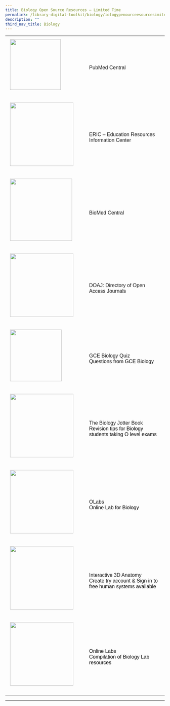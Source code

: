 ```yaml
---
title: Biology Open Source Resources – Limited Time
permalink: /library-digital-toolkit/biology/iologypenourceesourcesimitedime/
description: ""
third_nav_title: Biology
---
```

<table style="box-sizing: border-box; border-collapse: collapse; min-width: 500px; margin-top: 0px; color: rgb(0, 0, 0); font-family: Arial, sans-serif; font-size: 16px; font-style: normal; font-variant-ligatures: normal; font-variant-caps: normal; font-weight: 400; letter-spacing: normal; orphans: 2; text-align: start; text-transform: none; white-space: normal; widows: 2; word-spacing: 0px; -webkit-text-stroke-width: 0px; text-decoration-thickness: initial; text-decoration-style: initial; text-decoration-color: initial;"><tbody style="box-sizing: border-box; margin-top: 0px;"><tr style="box-sizing: border-box; margin-top: 0px;"><td style="box-sizing: border-box; border-collapse: collapse; padding: 10px 15px; line-height: 18px; margin-top: 0px;"><a href="https://www.ncbi.nlm.nih.gov/pmc/" target="_blank" rel="noopener noreferrer" style="box-sizing: border-box; background-color: transparent; font-size: 1em; font-family: Arial, sans-serif !important; outline-width: 0px; text-decoration: underline; margin-top: 0px;"><img loading="lazy" class="alignnone wp-image-19037 size-full" src="https://www.acsindep.moe.edu.sg/wp-content/uploads/2021/12/NCBI.png" alt="" width="160" height="76" style="box-sizing: border-box; border-style: none; max-width: 100%; height: auto; margin: 0px 20px 20px 0px;"></a></td><td style="box-sizing: border-box; border-collapse: collapse; padding: 10px 15px; line-height: 18px;"><a href="https://www.ncbi.nlm.nih.gov/pmc/" target="_blank" rel="noopener noreferrer" style="box-sizing: border-box; background-color: transparent; font-size: 1em; font-family: Arial, sans-serif !important; text-decoration: none; margin-top: 0px;">PubMed Central</a></td></tr><tr style="box-sizing: border-box;"><td style="box-sizing: border-box; border-collapse: collapse; padding: 10px 15px; line-height: 18px; margin-top: 0px;"><a href="https://eric.ed.gov/" style="box-sizing: border-box; background-color: transparent; font-size: 1em; font-family: Arial, sans-serif !important; text-decoration: none; margin-top: 0px;"><img loading="lazy" class="alignnone wp-image-19036" src="https://www.acsindep.moe.edu.sg/wp-content/uploads/2021/12/ERIC-300x125.png" alt="" width="200" height="83" srcset="/wp-content/uploads/2021/12/ERIC-300x125.png 300w, /wp-content/uploads/2021/12/ERIC.png 319w" sizes="(max-width: 200px) 100vw, 200px" style="box-sizing: border-box; border-style: none; max-width: 100%; height: auto; margin: 0px 20px 20px 0px;"></a></td><td style="box-sizing: border-box; border-collapse: collapse; padding: 10px 15px; line-height: 18px;"><a href="https://eric.ed.gov/" target="_blank" rel="noopener noreferrer" style="box-sizing: border-box; background-color: transparent; font-size: 1em; font-family: Arial, sans-serif !important; text-decoration: none; margin-top: 0px;">ERIC – Education Resources Information Center</a></td></tr><tr style="box-sizing: border-box;"><td style="box-sizing: border-box; border-collapse: collapse; padding: 10px 15px; line-height: 18px; margin-top: 0px;"><a href="https://www.biomedcentral.com/" style="box-sizing: border-box; background-color: transparent; font-size: 1em; font-family: Arial, sans-serif !important; text-decoration: none; margin-top: 0px;"><img loading="lazy" class="alignnone wp-image-19034 size-full" src="https://www.acsindep.moe.edu.sg/wp-content/uploads/2021/12/BMC.png" alt="" width="196" height="98" style="box-sizing: border-box; border-style: none; max-width: 100%; height: auto; margin: 0px 20px 20px 0px;"></a></td><td style="box-sizing: border-box; border-collapse: collapse; padding: 10px 15px; line-height: 18px;"><a href="https://www.biomedcentral.com/" target="_blank" rel="noopener noreferrer" style="box-sizing: border-box; background-color: transparent; font-size: 1em; font-family: Arial, sans-serif !important; text-decoration: none; margin-top: 0px;">BioMed Central</a></td></tr><tr style="box-sizing: border-box;"><td style="box-sizing: border-box; border-collapse: collapse; padding: 10px 15px; line-height: 18px; margin-top: 0px;"><a href="https://doaj.org/" style="box-sizing: border-box; background-color: transparent; font-size: 1em; font-family: Arial, sans-serif !important; text-decoration: none; margin-top: 0px;"><img loading="lazy" class="alignnone wp-image-19035" src="https://www.acsindep.moe.edu.sg/wp-content/uploads/2021/12/DOAJ.png" alt="" width="200" height="92" style="box-sizing: border-box; border-style: none; max-width: 100%; height: auto; margin: 0px 20px 20px 0px;"></a></td><td style="box-sizing: border-box; border-collapse: collapse; padding: 10px 15px; line-height: 18px;"><a href="https://doaj.org/" target="_blank" rel="noopener noreferrer" style="box-sizing: border-box; background-color: transparent; font-size: 1em; font-family: Arial, sans-serif !important; text-decoration: none; margin-top: 0px;">DOAJ: Directory of Open Access Journals</a></td></tr><tr style="box-sizing: border-box;"><td style="box-sizing: border-box; border-collapse: collapse; padding: 10px 15px; line-height: 18px; margin-top: 0px;"><a href="https://gcequiz.com/quiz/gcse-biology-quiz" style="box-sizing: border-box; background-color: transparent; font-size: 1em; font-family: Arial, sans-serif !important; text-decoration: none; margin-top: 0px;"><img loading="lazy" class="alignnone wp-image-20358 size-full" src="https://www.acsindep.moe.edu.sg/wp-content/uploads/2022/02/GCE-Quiz.jpg" alt="" width="163" height="154" style="box-sizing: border-box; border-style: none; max-width: 100%; height: auto; margin: 0px 20px 20px 0px;"></a></td><td style="box-sizing: border-box; border-collapse: collapse; padding: 10px 15px; line-height: 18px;"><a href="https://gcequiz.com/quiz/gcse-biology-quiz" style="box-sizing: border-box; background-color: transparent; font-size: 1em; font-family: Arial, sans-serif !important; text-decoration: none; margin-top: 0px;"><span style="box-sizing: border-box; margin-top: 0px; font-weight: 400;">GCE Biology Quiz</span><span style="box-sizing: border-box; font-weight: 400;"><br style="box-sizing: border-box; margin-top: 0px;"></span></a><span style="box-sizing: border-box; font-weight: 400;">Questions from GCE Biology</span></td></tr><tr style="box-sizing: border-box;"><td style="box-sizing: border-box; border-collapse: collapse; padding: 10px 15px; line-height: 18px; margin-top: 0px;"><a href="https://www.thebiologyjotterbook.com/" style="box-sizing: border-box; background-color: transparent; font-size: 1em; font-family: Arial, sans-serif !important; text-decoration: none; margin-top: 0px;"><img loading="lazy" class="alignnone wp-image-20357" src="https://www.acsindep.moe.edu.sg/wp-content/uploads/2022/02/Jotter-Book.jpg" alt="" width="200" height="120" srcset="/wp-content/uploads/2022/02/Jotter-Book.jpg 306w, /wp-content/uploads/2022/02/Jotter-Book-300x179.jpg 300w" sizes="(max-width: 200px) 100vw, 200px" style="box-sizing: border-box; border-style: none; max-width: 100%; height: auto; margin: 0px 20px 20px 0px;"></a></td><td style="box-sizing: border-box; border-collapse: collapse; padding: 10px 15px; line-height: 18px;"><a href="https://www.thebiologyjotterbook.com/" style="box-sizing: border-box; background-color: transparent; font-size: 1em; font-family: Arial, sans-serif !important; text-decoration: none; margin-top: 0px;"><span style="box-sizing: border-box; margin-top: 0px; font-weight: 400;">The Biology Jotter Book</span><span style="box-sizing: border-box; font-weight: 400;"><br style="box-sizing: border-box; margin-top: 0px;"></span></a><span style="box-sizing: border-box; font-weight: 400;">Revision tips for Biology students taking O level exams</span></td></tr><tr style="box-sizing: border-box;"><td style="box-sizing: border-box; border-collapse: collapse; padding: 10px 15px; line-height: 18px; margin-top: 0px;"><a href="http://www.olabs.edu.in/?pg=topMenu&amp;id=53" style="box-sizing: border-box; background-color: transparent; font-size: 1em; font-family: Arial, sans-serif !important; text-decoration: none; margin-top: 0px;"><img loading="lazy" class="alignnone wp-image-20356" src="https://www.acsindep.moe.edu.sg/wp-content/uploads/2022/02/OLabs.jpg" alt="" width="200" height="99" srcset="/wp-content/uploads/2022/02/OLabs.jpg 425w, /wp-content/uploads/2022/02/OLabs-300x148.jpg 300w" sizes="(max-width: 200px) 100vw, 200px" style="box-sizing: border-box; border-style: none; max-width: 100%; height: auto; margin: 0px 20px 20px 0px;"></a></td><td style="box-sizing: border-box; border-collapse: collapse; padding: 10px 15px; line-height: 18px;"><a href="http://www.olabs.edu.in/?pg=topMenu&amp;id=53" style="box-sizing: border-box; background-color: transparent; font-size: 1em; font-family: Arial, sans-serif !important; text-decoration: none; margin-top: 0px;"><span style="box-sizing: border-box; margin-top: 0px; font-weight: 400;">OLabs</span><span style="box-sizing: border-box; font-weight: 400;"><br style="box-sizing: border-box; margin-top: 0px;"></span></a><span style="box-sizing: border-box; font-weight: 400;">Online Lab for Biology</span></td></tr><tr style="box-sizing: border-box;"><td style="box-sizing: border-box; border-collapse: collapse; padding: 10px 15px; line-height: 18px; margin-top: 0px;"><a href="https://www.biodigital.com/" style="box-sizing: border-box; background-color: transparent; font-size: 1em; font-family: Arial, sans-serif !important; text-decoration: none; margin-top: 0px;"><img loading="lazy" class="alignnone wp-image-20355" src="https://www.acsindep.moe.edu.sg/wp-content/uploads/2022/02/Biodigital.jpg" alt="" width="200" height="49" srcset="/wp-content/uploads/2022/02/Biodigital.jpg 412w, /wp-content/uploads/2022/02/Biodigital-300x74.jpg 300w" sizes="(max-width: 200px) 100vw, 200px" style="box-sizing: border-box; border-style: none; max-width: 100%; height: auto; margin: 0px 20px 20px 0px;"></a></td><td style="box-sizing: border-box; border-collapse: collapse; padding: 10px 15px; line-height: 18px;"><a href="https://www.biodigital.com/" style="box-sizing: border-box; background-color: transparent; font-size: 1em; font-family: Arial, sans-serif !important; text-decoration: none; margin-top: 0px;"><span style="box-sizing: border-box; margin-top: 0px; font-weight: 400;">Interactive 3D Anatomy</span><span style="box-sizing: border-box; font-weight: 400;"><br style="box-sizing: border-box; margin-top: 0px;"></span></a><span style="box-sizing: border-box; font-weight: 400;">Create try account &amp; Sign in to free human systems available</span></td></tr><tr style="box-sizing: border-box;"><td style="box-sizing: border-box; border-collapse: collapse; padding: 10px 15px; line-height: 18px; margin-top: 0px;"><a href="https://onlinelabs.in/biology" style="box-sizing: border-box; background-color: transparent; font-size: 1em; font-family: Arial, sans-serif !important; text-decoration: none; margin-top: 0px;"><img loading="lazy" class="alignnone wp-image-20354" src="https://www.acsindep.moe.edu.sg/wp-content/uploads/2022/02/Online-Labs.jpg" alt="" width="200" height="81" srcset="/wp-content/uploads/2022/02/Online-Labs.jpg 429w, /wp-content/uploads/2022/02/Online-Labs-300x121.jpg 300w" sizes="(max-width: 200px) 100vw, 200px" style="box-sizing: border-box; border-style: none; max-width: 100%; height: auto; margin: 0px 20px 20px 0px;"></a></td><td style="box-sizing: border-box; border-collapse: collapse; padding: 10px 15px; line-height: 18px;"><a href="https://onlinelabs.in/biology" style="box-sizing: border-box; background-color: transparent; font-size: 1em; font-family: Arial, sans-serif !important; text-decoration: none; margin-top: 0px;"><span style="box-sizing: border-box; margin-top: 0px; font-weight: 400;">Online Labs</span><span style="box-sizing: border-box; font-weight: 400;"><br style="box-sizing: border-box; margin-top: 0px;"></span></a><span style="box-sizing: border-box; font-weight: 400;">Compilation of Biology Lab resources</span></td></tr></tbody></table>

* * *